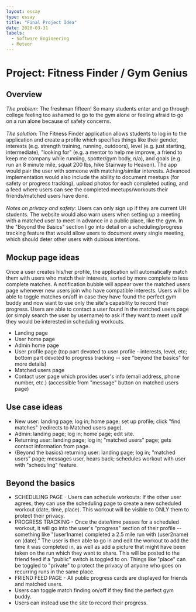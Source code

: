 ```yaml
---
layout: essay
type: essay
title: "Final Project Idea"
date: 2020-03-31
labels:
  - Software Engineering
  - Meteor
---
```

# Project: Fitness Finder / Gym Genius
## Overview
<i>The problem:</i> The freshman fifteen! So many students enter and go through college feeling too ashamed to go to the gym alone or feeling afraid to go on a run alone because of safety concerns.<br/><br/>
<i>The solution:</i> The Fitness Finder application allows students to log in to the application and create a profile which specifies things like their gender, interests (e.g. strength training, running, outdoors), level (e.g. just starting, intermediate), "looking for" (e.g. a mentor to help me improve, a friend to keep me company while running, spotter/gym body, n/a), and goals (e.g. run an 8 minute mile, squat 200 lbs, hike Stairway to Heaven). The app would pair the user with someone with matching/similar interests. Advanced implementation would also include the ability to document meetups (for safety or progress tracking), upload photos for each completed outing, and a feed where users can see the completed meetups/workouts their friends/matched users have done.<br/><br/>
<i>Notes on privacy and safety:</i> Users can only sign up if they are current UH students. The website would also warn users when setting up a meeting with a matched user to meet in advance in a public place, like the gym. In the "Beyond the Basics" section I go into detail on a scheduling/progress tracking feature that would allow users to document every single meeting, which should deter other users with dubious intentions.

## Mockup page ideas
Once a user creates his/her profile, the application will automatically match them with users who match their interests, sorted by more complete to less complete matches. A notification bubble will appear over the matched users page whenever new users join who have compatible interests. Users will be able to toggle matches on/off in case they have found the perfect gym buddy and now want to use only the site's capability to record their progress.
Users are able to contact a user found in the matched users page (or simply search the user by username) to ask if they want to meet up/if they would be interested in scheduling workouts. 
* Landing page
* User home page
* Admin home page
* User profile page (top part devoted to user profile - interests, level, etc; bottom part devoted to progress tracking -- see "beyond the basics" for more details)
* Matched users page
* Contact user page which provides user's info (email address, phone number, etc.) (accessible from "message" button on matched users page)

## Use case ideas
* New user: landing page; log in; home page; set up profile; click "find matches" (redirects to Matched users page).
* Admin: landing page; log in; home page; edit site.
* Returning user: landing page; log in; "matched users" page; gets contact information from page.
* (Beyond the basics) returning user: landing page; log in; "matched users" page; messages user, hears back; schedules workout with user with "scheduling" feature.


## Beyond the basics
* SCHEDULING PAGE - Users can schedule workouts: If the other user agrees, they can use the scheduling page to create a new scheduled workout (date, time, place). This workout will be visible to ONLY them to protect their privacy.
* PROGRESS TRACKING - Once the date/time passes for a scheduled workout, it will go into the user's "progress" section of their profile -- something like "(user1name) completed a 2.5 mile run with (user2name) on (date)." The user is then able to go in and edit the workout to add the time it was completed in, as well as add a picture that might have been taken on the run which they want to share. This will be posted to the friend feed if a "public" switch is toggled to on. Things like "place" can be toggled to "private" to protect the privacy of anyone who goes on recurring runs in the same place.
* FRIEND FEED PAGE - All public progress cards are displayed for friends and matched users.
* Users can toggle match finding on/off if they find the perfect gym buddy.
* Users can instead use the site to record their progress.

